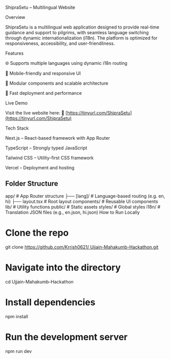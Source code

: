 
ShipraSetu – Multilingual Website

Overview

ShipraSetu is a multilingual web application designed to provide real-time guidance and support to pilgrims, with seamless language switching through dynamic internationalization (i18n). The platform is optimized for responsiveness, accessibility, and user-friendliness.

Features

🌐 Supports multiple languages using dynamic i18n routing

📱 Mobile-friendly and responsive UI

🧩 Modular components and scalable architecture

🚀 Fast deployment and performance

Live Demo

Visit the live website here:
🔗 [https://tinyurl.com/ShipraSetu](https://tinyurl.com/ShipraSetu)

Tech Stack

Next.js – React-based framework with App Router

TypeScript – Strongly typed JavaScript

Tailwind CSS – Utility-first CSS framework

Vercel – Deployment and hosting

## Folder Structure

app/ # App Router structure
├── [lang]/ # Language-based routing (e.g. en, hi)
├── layout.tsx # Root layout
components/ # Reusable UI components
lib/ # Utility functions
public/ # Static assets
styles/ # Global styles
i18n/ # Translation JSON files (e.g., en.json, hi.json)
How to Run Locally
# Clone the repo
git clone [https://github.com/Krrish0621/ Ujjain-Mahakumb-Hackathon.git](https://github.com/Krrish0621/Ujjain-Mahakumb-Hackathon.git)

# Navigate into the directory
cd Ujjain-Mahakumb-Hackathon

# Install dependencies
npm install

# Run the development server
npm run dev
